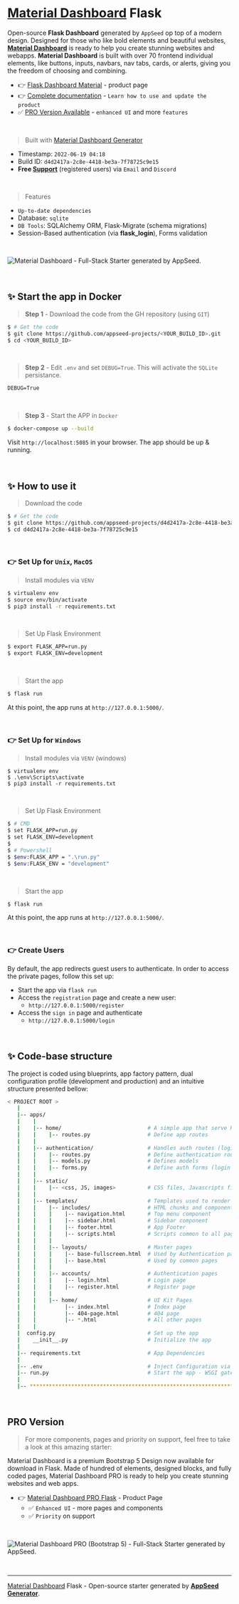 # [Material Dashboard](https://appseed.us/generator/material-dashboard/) Flask

Open-source **Flask Dashboard** generated by `AppSeed` op top of a modern design. Designed for those who like bold elements and beautiful websites, **[Material Dashboard](https://appseed.us/generator/material-dashboard/)** is ready to help you create stunning websites and webapps. **Material Dashboard** is built with over 70 frontend individual elements, like buttons, inputs, navbars, nav tabs, cards, or alerts, giving you the freedom of choosing and combining.

- 👉 [Flask Dashboard Material](https://appseed.us/product/material-dashboard/flask/) - product page
- 👉 [Complete documentation](https://docs.appseed.us/products/flask-dashboards/material-dashboard) - `Learn how to use and update the product`
- ✅ [PRO Version Available](#pro-version) - `enhanced UI` and more `features`  
  
<br />

> Built with [Material Dashboard Generator](https://appseed.us/generator/material-dashboard/)

- Timestamp: `2022-06-19 04:18`
- Build ID: `d4d2417a-2c8e-4418-be3a-7f78725c9e15`
- **Free [Support](https://appseed.us/support/)** (registered users) via `Email` and `Discord`

<br />

> Features

- `Up-to-date dependencies`
- Database: `sqlite`
- `DB Tools`: SQLAlchemy ORM, Flask-Migrate (schema migrations)
- Session-Based authentication (via **flask_login**), Forms validation

<br />

![Material Dashboard - Full-Stack Starter generated by AppSeed.](https://user-images.githubusercontent.com/51070104/169301658-6cf27993-c451-4cd4-9ffa-2968b8981167.png)

<br />


## ✨ Start the app in Docker

> **Step 1** - Download the code from the GH repository (using `GIT`) 

```bash
$ # Get the code
$ git clone https://github.com/appseed-projects/<YOUR_BUILD_ID>.git
$ cd <YOUR_BUILD_ID>
```

<br />

> **Step 2** - Edit `.env` and set `DEBUG=True`. This will activate the `SQLite` persistance. 

```txt
DEBUG=True
```

<br />

> **Step 3** - Start the APP in `Docker`

```bash
$ docker-compose up --build 
```

Visit `http://localhost:5085` in your browser. The app should be up & running.

<br />




## ✨ How to use it

> Download the code 

```bash
$ # Get the code
$ git clone https://github.com/appseed-projects/d4d2417a-2c8e-4418-be3a-7f78725c9e15.git
$ cd d4d2417a-2c8e-4418-be3a-7f78725c9e15
```

<br />

### 👉 Set Up for `Unix`, `MacOS` 

> Install modules via `VENV`  

```bash
$ virtualenv env
$ source env/bin/activate
$ pip3 install -r requirements.txt
```

<br />

> Set Up Flask Environment

```bash
$ export FLASK_APP=run.py
$ export FLASK_ENV=development
```

<br />

> Start the app

```bash
$ flask run
```

At this point, the app runs at `http://127.0.0.1:5000/`. 

<br />

### 👉 Set Up for `Windows` 

> Install modules via `VENV` (windows) 

```
$ virtualenv env
$ .\env\Scripts\activate
$ pip3 install -r requirements.txt
```

<br />

> Set Up Flask Environment

```bash
$ # CMD 
$ set FLASK_APP=run.py
$ set FLASK_ENV=development
$
$ # Powershell
$ $env:FLASK_APP = ".\run.py"
$ $env:FLASK_ENV = "development"
```

<br />

> Start the app

```bash
$ flask run
```

At this point, the app runs at `http://127.0.0.1:5000/`. 

<br />

### 👉 Create Users

By default, the app redirects guest users to authenticate. In order to access the private pages, follow this set up: 

- Start the app via `flask run`
- Access the `registration` page and create a new user:
  - `http://127.0.0.1:5000/register`
- Access the `sign in` page and authenticate
  - `http://127.0.0.1:5000/login`

<br />

## ✨ Code-base structure

The project is coded using blueprints, app factory pattern, dual configuration profile (development and production) and an intuitive structure presented bellow:

```bash
< PROJECT ROOT >
   |
   |-- apps/
   |    |
   |    |-- home/                           # A simple app that serve HTML files
   |    |    |-- routes.py                  # Define app routes
   |    |
   |    |-- authentication/                 # Handles auth routes (login and register)
   |    |    |-- routes.py                  # Define authentication routes  
   |    |    |-- models.py                  # Defines models  
   |    |    |-- forms.py                   # Define auth forms (login and register) 
   |    |
   |    |-- static/
   |    |    |-- <css, JS, images>          # CSS files, Javascripts files
   |    |
   |    |-- templates/                      # Templates used to render pages
   |    |    |-- includes/                  # HTML chunks and components
   |    |    |    |-- navigation.html       # Top menu component
   |    |    |    |-- sidebar.html          # Sidebar component
   |    |    |    |-- footer.html           # App Footer
   |    |    |    |-- scripts.html          # Scripts common to all pages
   |    |    |
   |    |    |-- layouts/                   # Master pages
   |    |    |    |-- base-fullscreen.html  # Used by Authentication pages
   |    |    |    |-- base.html             # Used by common pages
   |    |    |
   |    |    |-- accounts/                  # Authentication pages
   |    |    |    |-- login.html            # Login page
   |    |    |    |-- register.html         # Register page
   |    |    |
   |    |    |-- home/                      # UI Kit Pages
   |    |         |-- index.html            # Index page
   |    |         |-- 404-page.html         # 404 page
   |    |         |-- *.html                # All other pages
   |    |    
   |  config.py                             # Set up the app
   |    __init__.py                         # Initialize the app
   |
   |-- requirements.txt                     # App Dependencies
   |
   |-- .env                                 # Inject Configuration via Environment
   |-- run.py                               # Start the app - WSGI gateway
   |
   |-- ************************************************************************
```

<br />



## PRO Version

> For more components, pages and priority on support, feel free to take a look at this amazing starter:

Material Dashboard is a premium Bootstrap 5 Design now available for download in Flask. Made of hundred of elements, designed blocks, and fully coded pages, Material Dashboard PRO is ready to help you create stunning websites and web apps.

- 👉 [Material Dashboard PRO Flask](https://appseed.us/product/material-dashboard2-pro/flask/) - Product Page
  - ✅ `Enhanced UI` - more pages and components
  - ✅ `Priority` on support

<br >

![Material Dashboard PRO (Bootstrap 5) - Full-Stack Starter generated by AppSeed.](https://user-images.githubusercontent.com/51070104/169301785-a3140a44-9e34-40b5-945d-6ca4928227b8.png)

<br />

---
[Material Dashboard](https://appseed.us/generator/material-dashboard/) Flask - Open-source starter generated by **[AppSeed Generator](https://appseed.us/generator/)**.

